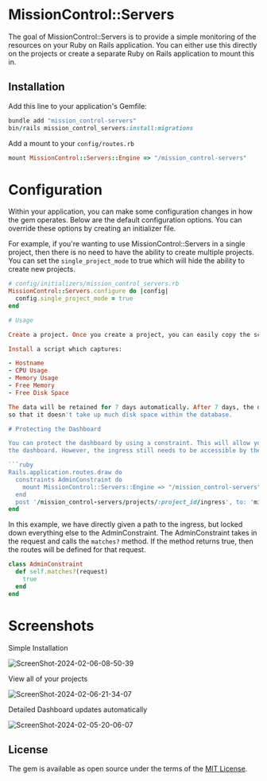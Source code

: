 # MissionControl::Servers
The goal of MissionControl::Servers is to provide a simple monitoring of the resources
on your Ruby on Rails application. You can either use this directly on the projects or create a separate Ruby on
Rails application to mount this in.

## Installation
Add this line to your application's Gemfile:

```ruby
bundle add "mission_control-servers"
bin/rails mission_control_servers:install:migrations
```

Add a mount to your `config/routes.rb`

```ruby
mount MissionControl::Servers::Engine => "/mission_control-servers"
```

# Configuration

Within your application, you can make some configuration changes in how the gem operates. Below are the default
configuration options. You can override these options by creating an initializer file.

For example, if you're wanting to use MissionControl::Servers in a single project, then there is no need to have
the ability to create multiple projects. You can set the `single_project_mode` to true which will hide the ability
to create new projects.

```ruby
# config/initializers/mission_control_servers.rb
MissionControl::Servers.configure do |config|
  config.single_project_mode = true
end

# Usage

Create a project. Once you create a project, you can easily copy the script specific to that project.

Install a script which captures:

- Hostname
- CPU Usage
- Memory Usage
- Free Memory
- Free Disk Space

The data will be retained for 7 days automatically. After 7 days, the data will start truncating itself
so that it doesn't take up much disk space within the database.

# Protecting the Dashboard

You can protect the dashboard by using a constraint. This will allow you to only allow certain users to access
the dashboard. However, the ingress still needs to be accessible by the servers which are being monitored.

```ruby
Rails.application.routes.draw do
  constraints AdminConstraint do
    mount MissionControl::Servers::Engine => "/mission_control-servers"
  end
  post '/mission_control-servers/projects/:project_id/ingress', to: 'mission_control/servers/ingresses#create'
end
```

In this example, we have directly given a path to the ingress, but locked down everything else to the AdminConstraint.
The AdminConstraint takes in the request and calls the `matches?` method. If the method returns true,
then the routes will be defined for that request.

```ruby
class AdminConstraint
  def self.matches?(request)
    true
  end
end
```

# Screenshots

Simple Installation

![ScreenShot-2024-02-06-08-50-39](https://github.com/kobaltz/mission_control-servers/assets/635114/78f96ff6-ac14-4798-96a5-59a59eff574c)

View all of your projects

![ScreenShot-2024-02-06-21-34-07](https://github.com/kobaltz/mission_control-servers/assets/635114/6f524e6e-1d4d-4587-9949-f1f3c57724c8)

Detailed Dashboard updates automatically

![ScreenShot-2024-02-05-20-06-07](https://github.com/kobaltz/mission_control-servers/assets/635114/aea31795-80e5-41ae-bad4-8233386dc31f)

## License
The gem is available as open source under the terms of the [MIT License](https://opensource.org/licenses/MIT).

